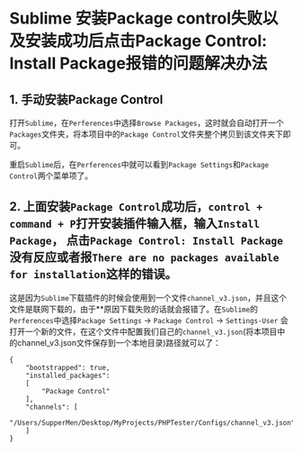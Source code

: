 # Sublime 安装Package control失败以及安装成功后点击Package Control: Install Package报错的问题解决办法

## 1. 手动安装Package Control
打开`Sublime`，在`Perferences`中选择`Browse Packages`，这时就会自动打开一个`Packages`文件夹，将本项目中的`Package Control`文件夹整个拷贝到该文件夹下即可。

重启`Sublime`后，在`Perferences`中就可以看到`Package Settings`和`Package Control`两个菜单项了。

## 2. 上面安装`Package Control`成功后，`control + command + P`打开安装插件输入框，输入`Install Package`， 点击`Package Control: Install Package`没有反应或者报`There are no packages available for installation`这样的错误。

这是因为`Sublime`下载插件的时候会使用到一个文件`channel_v3.json`，并且这个文件是联网下载的，由于**原因下载失败的话就会报错了。在`Sublime`的`Perferences`中选择`Package Settings` -> `Package Control` -> `Settings-User` 会打开一个新的文件，在这个文件中配置我们自己的`channel_v3.json`(将本项目中的channel_v3.json文件保存到一个本地目录)路径就可以了：

```
{
	"bootstrapped": true,
	"installed_packages":
	[
		"Package Control"
	],
	"channels": [
        "/Users/SupperMen/Desktop/MyProjects/PHPTester/Configs/channel_v3.json"
    ]
}

```
